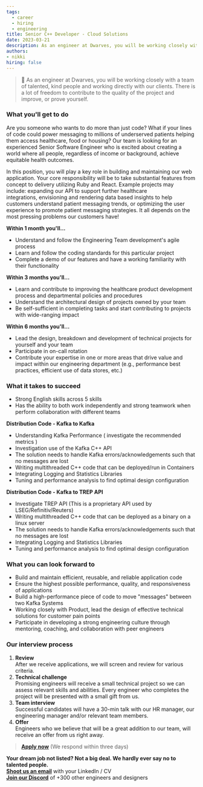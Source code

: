 ```yaml
---
tags:
  - career
  - hiring
  - engineering
title: Senior C++ Developer - Cloud Solutions
date: 2023-03-21
description: As an engineer at Dwarves, you will be working closely with a team of talented, kind people and working directly with our clients. There is a lot of freedom to contribute to the quality of the project and improve, or prove yourself
authors: 
- nikki
hiring: false
---
```

> 🤝 As an engineer at Dwarves, you will be working closely with a team of talented, kind people and working directly with our clients. There is a lot of freedom to contribute to the quality of the project and improve, or prove yourself.

### What you'll get to do
Are you someone who wants to do more than just code? What if your lines of code could power messaging to millions of underserved patients helping them access healthcare, food or housing? Our team is looking for an experienced Senior Software Engineer who is excited about creating a world where all people, regardless of income or background, achieve equitable health outcomes.

In this position, you will play a key role in building and maintaining our web application. Your core responsibility will be to take substantial features from concept to delivery utilizing Ruby and React. Example projects may include: expanding our API to support further healthcare integrations, envisioning and rendering data based insights to help customers understand patient messaging trends, or optimizing the user experience to promote patient messaging strategies. It all depends on the most pressing problems our customers have!

**Within 1 month you'll...**
- Understand and follow the Engineering Team development's agile process
- Learn and follow the coding standards for this particular project
- Complete a demo of our features and have a working familiarity with their functionality

**Within 3 months you'll...**
- Learn and contribute to improving the healthcare product development process and departmental policies and procedures
- Understand the architectural design of projects owned by your team
- Be self-sufficient in completing tasks and start contributing to projects with wide-ranging impact

**Within 6 months you'll...**
- Lead the design, breakdown and development of technical projects for yourself and your team
- Participate in on-call rotation
- Contribute your expertise in one or more areas that drive value and impact within our engineering department (e.g., performance best practices, efficient use of data stores, etc.)

### What it takes to succeed
- Strong English skills across 5 skills
- Has the ability to both work independently and strong teamwork when perform collaboration with different teams

**Distribution Code - Kafka to Kafka**

- Understanding Kafka Performance ( investigate the recommended metrics )
- Investigation use of the Kafka C++ API
- The solution needs to handle Kafka errors/acknowledgements such that no messages are lost
- Writing multithreaded C++ code that can be deployed/run in Containers
- Integrating Logging and Statistics Libraries
- Tuning and performance analysis to find optimal design configuration

**Distribution Code - Kafka to TREP API**

- Investigate TREP API (This is a proprietary API used by LSEG/Refinitiv/Reuters)
- Writing multithreaded C++ code that can be deployed as a binary on a linux server
- The solution needs to handle Kafka errors/acknowledgements such that no messages are lost
- Integrating Logging and Statistics Libraries
- Tuning and performance analysis to find optimal design configuration

### What you can look forward to
- Build and maintain efficient, reusable, and reliable application code
- Ensure the highest possible performance, quality, and responsiveness of applications
- Build a high-performance piece of code to move "messages" between two Kafka Systems
- Working closely with Product, lead the design of effective technical solutions for customer pain points
- Participate in developing a strong engineering culture through mentoring, coaching, and collaboration with peer engineers

### Our interview process
1. **Review**<br>After we receive applications, we will screen and review for various criteria.
2. **Technical challenge**<br>Promising engineers will receive a small technical project so we can assess relevant skills and abilities. Every engineer who completes the project will be presented with a small gift from us.
3. **Team interview**<br>Successful candidates will have a 30-min talk with our HR manager, our engineering manager and/or relevant team members.
4. **Offer**<br>Engineers who we believe that will be a great addition to our team, will receive an offer from us right away.

> **[Apply now](mailto:spawn@d.foundation)** (We respond within three days)

**Your dream job not listed? Not a big deal. We hardly ever say no to talented people.**\
[**Shoot us an email**](mailto:spawn@dwarvesv.com) with your LinkedIn / CV\
[**Join our Discord**](https://discord.gg/dwarvesv) of +300 other engineers and designers